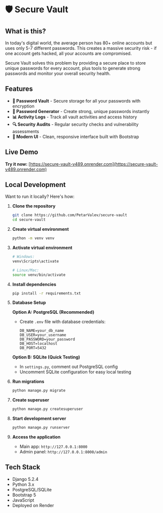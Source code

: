 # 🛡️ Secure Vault

## What is this?

In today's digital world, the average person has 80+ online accounts but uses only 5-7 different passwords. This creates a massive security risk - if one account gets hacked, all your accounts are compromised.

Secure Vault solves this problem by providing a secure place to store unique passwords for every account, plus tools to generate strong passwords and monitor your overall security health.

## Features

- **🔐 Password Vault** - Secure storage for all your passwords with encryption
- **🎲 Password Generator** - Create strong, unique passwords instantly  
- **📊 Activity Logs** - Track all vault activities and access history
- **🔍 Security Audits** - Regular security checks and vulnerability assessments
- **🎨 Modern UI** - Clean, responsive interface built with Bootstrap

## Live Demo
**Try it now:** [https://secure-vault-v489.onrender.com](https://secure-vault-v489.onrender.com)

## Local Development

Want to run it locally? Here's how:

1. **Clone the repository**
   ```bash
   git clone https://github.com/PetarValev/secure-vault
   cd secure-vault
   ```

2. **Create virtual environment**
   ```bash
   python -m venv venv
   ```

3. **Activate virtual environment**
   ```bash
   # Windows:
   venv\Scripts\activate
   
   # Linux/Mac:
   source venv/bin/activate
   ```

4. **Install dependencies**
   ```bash
   pip install -r requirements.txt
   ```

5. **Database Setup**
   
   **Option A: PostgreSQL (Recommended)**
   - Create `.env` file with database credentials:
     ```
     DB_NAME=your_db_name
     DB_USER=your_username
     DB_PASSWORD=your_password
     DB_HOST=localhost
     DB_PORT=5432
     ```

   **Option B: SQLite (Quick Testing)**
   - In `settings.py`, comment out PostgreSQL config
   - Uncomment SQLite configuration for easy local testing

6. **Run migrations**
   ```bash
   python manage.py migrate
   ```

7. **Create superuser**
   ```bash
   python manage.py createsuperuser
   ```

8. **Start development server**
   ```bash
   python manage.py runserver
   ```

9. **Access the application**
   - Main app: `http://127.0.0.1:8000`
   - Admin panel: `http://127.0.0.1:8000/admin`

## Tech Stack

- Django 5.2.4
- Python 3.x
- PostgreSQL/SQLite
- Bootstrap 5
- JavaScript
- Deployed on Render